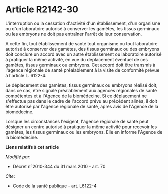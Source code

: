 # Article R2142-30

L'interruption ou la cessation d'activité d'un établissement, d'un organisme ou d'un laboratoire autorisé à conserver les
gamètes, les tissus germinaux ou les embryons ne doit pas entraîner l'arrêt de leur conservation.

A cette fin, tout établissement de santé tout organisme ou tout laboratoire autorisé à conserver des gamètes, des tissus
germinaux ou des embryons doit conclure un accord avec un autre établissement ou laboratoire autorisé à pratiquer la même
activité, en vue du déplacement éventuel de ces gamètes, tissus germinaux ou embryons. Cet accord doit être transmis à
l'agence régionale de  santé préalablement à la visite de conformité prévue à l'article L. 6122-4. 

Le déplacement des gamètes, tissus germinaux ou embryons réalisé doit, dans ce cas, être signalé préalablement aux agences
régionales de  santé compétentes et à l'Agence de la biomédecine. Si ce déplacement ne s'effectue pas dans le cadre de
l'accord prévu au précédent alinéa, il doit être autorisé par l'agence régionale de  santé, après avis de l'Agence de la
biomédecine. 

Lorsque les circonstances l'exigent, l'agence régionale de  santé peut désigner un centre autorisé à pratiquer la même
activité pour recevoir les gamètes, les tissus germinaux ou les embryons. Elle en informe l'Agence de la biomédecine.

**Liens relatifs à cet article**

_Modifié par_:

  - Décret n°2010-344 du 31 mars 2010 - art. 70

_Cite_:

  - Code de la santé publique - art. L6122-4
